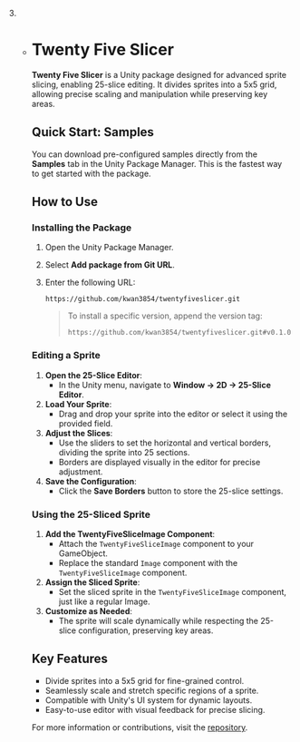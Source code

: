 3. - # Twenty Five Slicer
   
     **Twenty Five Slicer** is a Unity package designed for advanced sprite slicing, enabling 25-slice editing. It divides sprites into a 5x5 grid, allowing precise scaling and manipulation while preserving key areas.
   
     ## Quick Start: Samples
   
     You can download pre-configured samples directly from the **Samples** tab in the Unity Package Manager. This is the fastest way to get started with the package.
   
     ## How to Use
   
     ### Installing the Package
   
     1. Open the Unity Package Manager.
     2. Select **Add package from Git URL**.
     3. Enter the following URL:
   
         ```
         https://github.com/kwan3854/twentyfiveslicer.git
         ```
   
         > To install a specific version, append the version tag:
         >
         > ```
         > https://github.com/kwan3854/twentyfiveslicer.git#v0.1.0
         > ```
   
     ### Editing a Sprite
   
     1. **Open the 25-Slice Editor**:
         - In the Unity menu, navigate to **Window -> 2D -> 25-Slice Editor**.
     2. **Load Your Sprite**:
         - Drag and drop your sprite into the editor or select it using the provided field.
     3. **Adjust the Slices**:
         - Use the sliders to set the horizontal and vertical borders, dividing the sprite into 25 sections.
         - Borders are displayed visually in the editor for precise adjustment.
     4. **Save the Configuration**:
         - Click the **Save Borders** button to store the 25-slice settings.
   
     ### Using the 25-Sliced Sprite
   
     1. **Add the TwentyFiveSliceImage Component**:
         - Attach the `TwentyFiveSliceImage` component to your GameObject.
         - Replace the standard `Image` component with the `TwentyFiveSliceImage` component.
     2. **Assign the Sliced Sprite**:
         - Set the sliced sprite in the `TwentyFiveSliceImage` component, just like a regular Image.
     3. **Customize as Needed**:
         - The sprite will scale dynamically while respecting the 25-slice configuration, preserving key areas.
   
     ## Key Features
   
     - Divide sprites into a 5x5 grid for fine-grained control.
     - Seamlessly scale and stretch specific regions of a sprite.
     - Compatible with Unity's UI system for dynamic layouts.
     - Easy-to-use editor with visual feedback for precise slicing.
   
     For more information or contributions, visit the [repository](https://github.com/kwan3854/TwentyFiveSlicer).